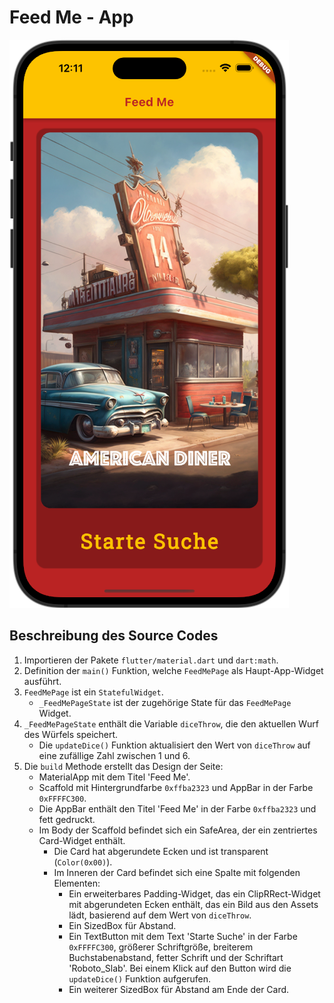 # Feed Me - App

![Feed Me App](../feed_me_app.png)

## Beschreibung des Source Codes
1. Importieren der Pakete `flutter/material.dart` und `dart:math`.
2. Definition der `main()` Funktion, welche `FeedMePage` als Haupt-App-Widget ausführt.
3. `FeedMePage` ist ein `StatefulWidget`.
    - `_FeedMePageState` ist der zugehörige State für das `FeedMePage` Widget.
4. `_FeedMePageState` enthält die Variable `diceThrow`, die den aktuellen Wurf des Würfels speichert.
    - Die `updateDice()` Funktion aktualisiert den Wert von `diceThrow` auf eine zufällige Zahl zwischen 1 und 6.
5. Die `build` Methode erstellt das Design der Seite:
    - MaterialApp mit dem Titel 'Feed Me'.
    - Scaffold mit Hintergrundfarbe `0xffba2323` und AppBar in der Farbe `0xFFFFC300`.
    - Die AppBar enthält den Titel 'Feed Me' in der Farbe `0xffba2323` und fett gedruckt.
    - Im Body der Scaffold befindet sich ein SafeArea, der ein zentriertes Card-Widget enthält.
        - Die Card hat abgerundete Ecken und ist transparent (`Color(0x00)`).
        - Im Inneren der Card befindet sich eine Spalte mit folgenden Elementen:
            - Ein erweiterbares Padding-Widget, das ein ClipRRect-Widget mit abgerundeten Ecken enthält, das ein Bild aus den Assets lädt, basierend auf dem Wert von `diceThrow`.
            - Ein SizedBox für Abstand.
            - Ein TextButton mit dem Text 'Starte Suche' in der Farbe `0xFFFFC300`, größerer Schriftgröße, breiterem Buchstabenabstand, fetter Schrift und der Schriftart 'Roboto_Slab'. Bei einem Klick auf den Button wird die `updateDice()` Funktion aufgerufen.
            - Ein weiterer SizedBox für Abstand am Ende der Card.